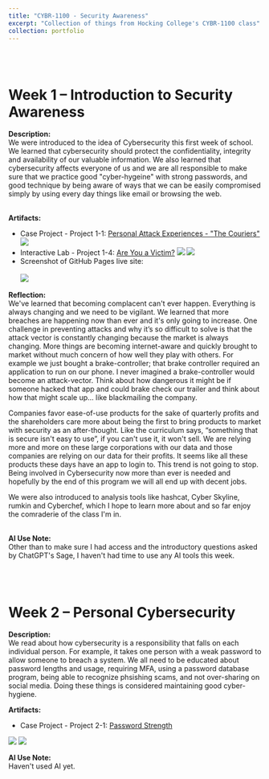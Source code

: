 ```yaml
---
title: "CYBR-1100 - Security Awareness"
excerpt: "Collection of things from Hocking College's CYBR-1100 class" # <br/><img src='/images/500x300.png'>
collection: portfolio
---
```


<a id="week_01"></a><br><br>
# Week 1 – Introduction to Security Awareness
 
**Description:**  
We were introduced to the idea of Cybersecurity this first week of school.  We learned that cybersecurity should protect the confidentiality, integrity and availability of our valuable information. We also learned that cybersecurity affects everyone of us and we are all responsible to make sure that we practice good "cyber-hygeine" with strong passwords, and good technique by being aware of ways that we can be easily compromised simply by using every day things like email or browsing the web.
<br><br>
 
**Artifacts:**  
- Case Project - Project 1-1: [Personal Attack Experiences - "The Couriers"](/files/Week_01-Case_Project-Andy_Graybeal-The_Couriers.pdf)
  <img src='/images/Week_01-Case_Project_Andy_Graybeal-The_Couriers.svg'>
- Interactive Lab - Project 1-4: [Are You a Victim?](/files/Week_01-Interactive_Lab-Andy_Graybeal.pdf)
  <img src='/images/Week_01-Interactive_Lab-Andy_Graybeal-Page_1.svg'>
  <img src='/images/Week_01-Interactive_Lab-Andy_Graybeal-Page_2.svg'>
- Screenshot of GitHub Pages live site: <br><br> <img src='/images/Screenshot_of_Live_github.io.png'>
 
**Reflection:**  
We've learned that becoming complacent can't ever happen. Everything is always changing and we need to be vigilant. We learned that more breaches are happening now than ever and it's only going to increase. 
One challenge in preventing attacks and why it’s so difficult to solve is that the attack vector is constantly changing because the market is always changing.  More things are becoming internet-aware and quickly brought to market without much concern of how well they play with others.  For example we just bought a brake-controller; that brake controller required an application to run on our phone. I never imagined a brake-controller would become an attack-vector.  Think about how dangerous it might be if someone hacked that app and could brake check our trailer and think about how that might scale up… like blackmailing the company.

Companies favor ease-of-use products for the sake of quarterly profits and the shareholders care more about being the first to bring products to market with security as an after-thought. Like the curriculum says, “something that is secure isn't easy to use”, if you can't use it, it won't sell. We are relying more and more on these large corporations with our data and those companies are relying on our data for their profits. It seems like all these products these days have an app to login to. This trend is not going to stop. Being involved in Cybersecurity now more than ever is needed and hopefully by the end of this program we will all end up with decent jobs.

We were also introduced to analysis tools like hashcat, Cyber Skyline, rumkin and Cyberchef, which I hope to learn more about and so far enjoy the comraderie of the class I'm in.
<br><br>

**AI Use Note:**  
Other than to make sure I had access and the introductory questions asked by ChatGPT's Sage, I haven't had time to use any AI tools this week.

<a id="week_02"></a><br><br>
# Week 2 – Personal Cybersecurity
 
**Description:**  
We read about how cybersecurity is a responsibility that falls on each individual person.  For example, it takes one person with a weak password to allow someone to breach a system.  We all need to be educated about password lengths and usage, requiring MFA, using a password database program, being able to recognize phsishing scams, and not over-sharing on social media.  Doing these things is considered maintaining good cyber-hygiene. 
 
**Artifacts:**  
- Case Project - Project 2-1: [Password Strength](/files/CYBR-1100/Week_02-Case_Project_2-1-Andy_Graybeal.pdf)
<img src='/images/CYBR-1100/Week_02-Case_Project_2-1-Andy_Graybeal.svg'>  
<img src='/images/CYBR-1100/Screenshot 2025-09-04 113444.png'>  

 
**AI Use Note:**  
Haven't used AI yet.
